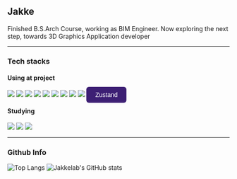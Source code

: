## Jakke

Finished B.S.Arch Course, working as BIM Engineer. Now exploring the next step, towards 3D Graphics Application developer

---

### Tech stacks
#### Using at project
<div>
  <img src="https://img.shields.io/badge/electron-47848F?style=for-the-badge&logo=electron&logoColor=white">
  <img src="https://img.shields.io/badge/react-61DAFB?style=for-the-badge&logo=react&logoColor=white">
  <img src="https://img.shields.io/badge/typescript-3178C6?style=for-the-badge&logo=typescript&logoColor=white">
  <img src="https://img.shields.io/badge/javascript-F7DF1E?style=for-the-badge&logo=javascript&logoColor=black">
  <img src="https://img.shields.io/badge/sqlite-003B57?style=for-the-badge&logo=sqlite&logoColor=white">
  <img src="https://img.shields.io/badge/threejs-000000?style=for-the-badge&logo=threedotjs&logoColor=white">
  <img src="https://img.shields.io/badge/nextjs-000000?style=for-the-badge&logo=nextdotjs&logoColor=white">
  <img src="https://img.shields.io/badge/figma-000000?style=for-the-badge&logo=figma&logoColor=white">
  <img src="https://img.shields.io/badge/dotnet-512BD4?style=for-the-badge&logo=dotnet&logoColor=white">
  <span style="background-color: #3d1f74; color: white; padding: 10px 20px; font-family: sans-serif; border-radius: 6px; font-size: 14px;">Zustand</span>
</div>


#### Studying
<div>
  <img src="https://img.shields.io/badge/fastapi-009688?style=for-the-badge&logo=fastapi&logoColor=white">
  <img src="https://img.shields.io/badge/swift-F05138?style=for-the-badge&logo=fastapi&logoColor=white">
  <img src="https://img.shields.io/badge/nestjs-E0234E?style=for-the-badge&logo=nestjs&logoColor=white">
</div>

---

### Github Info
![Top Langs](https://github-readme-stats.vercel.app/api/top-langs/?username=jakkelab&layout=compact)
![Jakkelab's GitHub stats](https://github-readme-stats-git-master-jakkelabs-projects.vercel.app/api?username=jakkelab)
